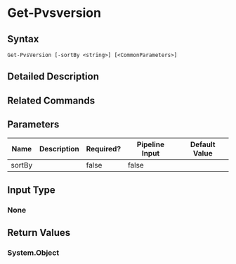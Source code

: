 ﻿
# Get-Pvsversion

## Syntax

```
Get-PvsVersion [-sortBy <string>] [<CommonParameters>]
```

## Detailed Description

## Related Commands

## Parameters
| Name   | Description | Required? | Pipeline Input | Default Value |
| --- | --- | --- | --- | --- |
| sortBy |  | false | false |  |

## Input Type

### None

## Return Values

### System.Object

